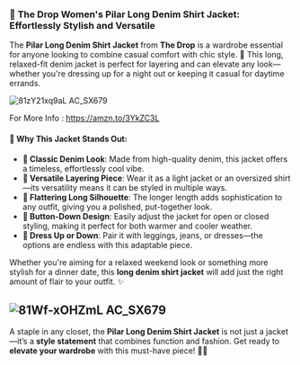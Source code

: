 ### 👗 **The Drop Women's Pilar Long Denim Shirt Jacket: Effortlessly Stylish and Versatile**

The **Pilar Long Denim Shirt Jacket** from **The Drop** is a wardrobe essential for anyone looking to combine casual comfort with chic style. 🌟 This long, relaxed-fit denim jacket is perfect for layering and can elevate any look—whether you're dressing up for a night out or keeping it casual for daytime errands.

![81zY21xq9aL _AC_SX679_](https://github.com/user-attachments/assets/41cb1195-49bf-4746-afb9-a0db42c6bd9a)

For More Info : https://amzn.to/3YkZC3L

#### 🔑 **Why This Jacket Stands Out**:
- **👖 Classic Denim Look**: Made from high-quality denim, this jacket offers a timeless, effortlessly cool vibe.
- **🧥 Versatile Layering Piece**: Wear it as a light jacket or an oversized shirt—its versatility means it can be styled in multiple ways.
- **💃 Flattering Long Silhouette**: The longer length adds sophistication to any outfit, giving you a polished, put-together look.
- **👚 Button-Down Design**: Easily adjust the jacket for open or closed styling, making it perfect for both warmer and cooler weather.
- **👗 Dress Up or Down**: Pair it with leggings, jeans, or dresses—the options are endless with this adaptable piece.

Whether you're aiming for a relaxed weekend look or something more stylish for a dinner date, this **long denim shirt jacket** will add just the right amount of flair to your outfit. ✨

![81Wf-xOHZmL _AC_SX679_](https://github.com/user-attachments/assets/4206bca6-1eee-4dd6-b0d9-efbe59b957da)
---

A staple in any closet, the **Pilar Long Denim Shirt Jacket** is not just a jacket—it’s a **style statement** that combines function and fashion. Get ready to **elevate your wardrobe** with this must-have piece! 👗👖


